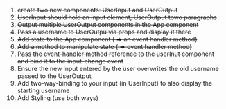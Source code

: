 1. ~~create two new components: UserInput and UserOutput~~
2. ~~UserInput should hold an input element, UserOutput towo paragraphs~~
3. ~~Output multiple UserOutput components in the App component~~
4. ~~Pass a username to UserOutpu via props and display it there~~
5. ~~Add state to the App component ( => an event handler method)~~
6. ~~Add a method to manipulate state ( => event handler method)~~
7. ~~Pass the event-handler method reference to the userInut component and bind it to the input-change event~~
8. Ensure the new input entered by the user overwrites the old username passed to the UserOutput
9. Add two-way-binding to your input (in UserInput) to also display the starting username
10. Add Styling (use both ways)
